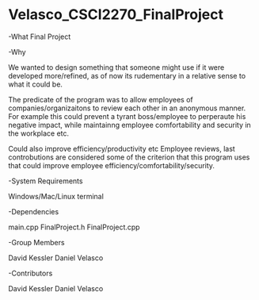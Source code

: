 # Velasco_CSCI2270_FinalProject
-What
Final Project

-Why

We wanted to design something that someone might use if it were developed more/refined, as of now its rudementary in a relative sense to what it could be.

The predicate of the program was to allow employees of companies/organizaitons to review each other in an anonymous manner. For example this could prevent a tyrant boss/employee to perperaute his negative impact, while maintainng employee comfortability and security in the workplace etc. 

Could also improve efficiency/productivity etc
Employee reviews, last controbutions are considered some of the criterion that this program uses that could improve employee efficiency/comfortability/security. 

-System Requirements

Windows/Mac/Linux terminal

-Dependencies

main.cpp
FinalProject.h
FinalProject.cpp

-Group Members

David Kessler
Daniel Velasco

-Contributors

David Kessler
Daniel Velasco



